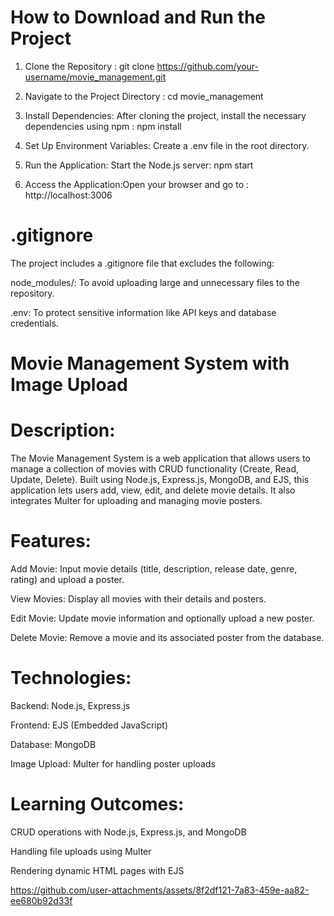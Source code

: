 # How to Download and Run the Project
1. Clone the Repository :
git clone https://github.com/your-username/movie_management.git

2. Navigate to the Project Directory :
cd movie_management

3. Install Dependencies: After cloning the project, install the necessary dependencies using npm :
npm install

4. Set Up Environment Variables:
Create a .env file in the root directory.

5. Run the Application: Start the Node.js server:
npm start

6. Access the Application:Open your browser and go to : 
 http://localhost:3006 

# .gitignore
The project includes a .gitignore file that excludes the following:

node_modules/: To avoid uploading large and unnecessary files to the repository.

.env: To protect sensitive information like API keys and database credentials.

# Movie Management System with Image Upload 
# Description: 

The Movie Management System is a web application that allows users to manage a collection of movies with CRUD functionality (Create, Read, Update, Delete). Built using Node.js, Express.js, MongoDB, and EJS, this application lets users add, view, edit, and delete movie details. It also integrates Multer for uploading and managing movie posters.

# Features:

Add Movie: Input movie details (title, description, release date, genre, rating) and upload a poster.

View Movies: Display all movies with their details and posters.

Edit Movie: Update movie information and optionally upload a new poster.

Delete Movie: Remove a movie and its associated poster from the database.


# Technologies:

Backend: Node.js, Express.js

Frontend: EJS (Embedded JavaScript)

Database: MongoDB

Image Upload: Multer for handling poster uploads


# Learning Outcomes:

CRUD operations with Node.js, Express.js, and MongoDB

Handling file uploads using Multer

Rendering dynamic HTML pages with EJS



https://github.com/user-attachments/assets/8f2df121-7a83-459e-aa82-ee680b92d33f

